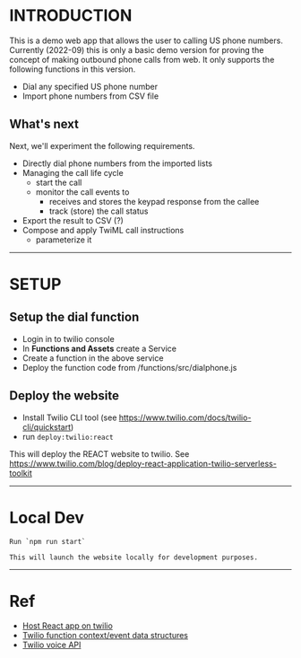 # INTRODUCTION

This is a demo web app that allows the user to calling US phone numbers. Currently (2022-09) this is only a basic demo version for proving the concept of making outbound phone calls from web. It only supports the following functions in this version.

- Dial any specified US phone number
- Import phone numbers from CSV file

## What's next

Next, we'll experiment the following requirements.

- Directly dial phone numbers from the imported lists
- Managing the call life cycle
    - start the call
    - monitor the call events to 
        - receives and stores the keypad response from the callee
        - track (store) the call status
- Export the result to CSV (?)
- Compose and apply TwiML call instructions
    - parameterize it

---------------
# SETUP

## Setup the dial function

- Login in to twilio console
- In **Functions and Assets** create a Service
- Create a function in the above service
- Deploy the function code from /functions/src/dialphone.js

## Deploy the website  

- Install Twilio CLI tool (see https://www.twilio.com/docs/twilio-cli/quickstart)
- run `deploy:twilio:react`


This will deploy the REACT website to twilio. See https://www.twilio.com/blog/deploy-react-application-twilio-serverless-toolkit


--------------
# Local Dev

    Run `npm run start`

    This will launch the website locally for development purposes.

-------------
# Ref

- [Host React app on twilio](https://www.twilio.com/blog/deploy-react-application-twilio-serverless-toolkit)
- [Twilio function context/event data structures](https://www.twilio.com/docs/serverless/functions-assets/functions/invocation)
- [Twilio voice API](https://www.twilio.com/docs/voice/make-calls)
